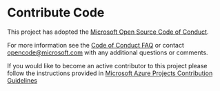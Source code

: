 # Contribute Code #

This project has adopted the [Microsoft Open Source Code of Conduct](https://opensource.microsoft.com/codeofconduct/).

For more information see the [Code of Conduct FAQ](https://opensource.microsoft.com/codeofconduct/faq) or contact opencode@microsoft.com with any additional questions or comments.

If you would like to become an active contributor to this project please follow the instructions provided in [Microsoft Azure Projects Contribution Guidelines](http://azure.github.io/guidelines.html)